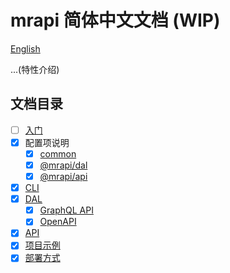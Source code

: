 # mrapi 简体中文文档 (WIP)

[English](./README.md)

...(特性介绍)

## 文档目录

- [ ] [入门](./docs/Getting-Started.zh-CN.md)
- [x] 配置项说明
  - [x] [common](./docs/Configuration/Common.zh-CN.md)
  - [x] [@mrapi/dal](./docs/Configuration/DAL.zh-CN.md)
  - [x] [@mrapi/api](./docs/Configuration/API.zh-CN.md)
- [x] [CLI](./docs/CLI.zh-CN.md)
- [x] [DAL](./docs/DAL.zh-CN.md)
  - [x] [GraphQL API](./docs/DAL/GraphQL-API.zh-CN.md)
  - [x] [OpenAPI](./docs/DAL/OpenAPI.zh-CN.md)
- [x] [API](./docs/API.zh-CN.md)
- [x] [项目示例](./docs/Examples.zh-CN.md)
- [x] [部署方式](./docs/Deployment.zh-CN.md)
